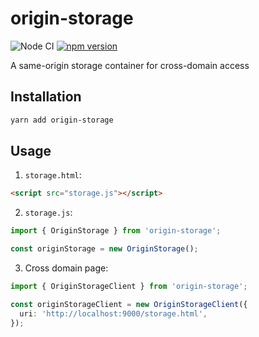 # origin-storage

![Node CI](https://github.com/unadlib/origin-storage/workflows/Node%20CI/badge.svg)
[![npm version](https://badge.fury.io/js/origin-storage.svg)](http://badge.fury.io/js/origin-storage)

A same-origin storage container for cross-domain access

## Installation

```sh
yarn add origin-storage
```

## Usage

1. `storage.html`:

```html
<script src="storage.js"></script>
```


2. `storage.js`:

```ts
import { OriginStorage } from 'origin-storage';

const originStorage = new OriginStorage();
```

3. Cross domain page:

```ts
import { OriginStorageClient } from 'origin-storage';

const originStorageClient = new OriginStorageClient({
  uri: 'http://localhost:9000/storage.html',
});
```
